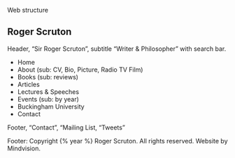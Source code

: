 Web structure

## Roger Scruton

Header, “Sir Roger Scruton”, subtitle “Writer & Philosopher” with search bar. 

- Home
- About (sub: CV, Bio, Picture, Radio TV Film)
- Books (sub: reviews)
- Articles
- Lectures & Speeches
- Events (sub: by year)
- Buckingham University 
- Contact


Footer, “Contact”, “Mailing List, “Tweets”

Footer: Copyright {% year %} Roger Scruton. All rights reserved. Website by Mindvision. 

